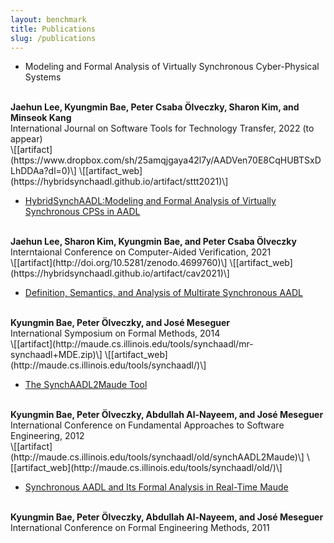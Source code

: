```yaml
---
layout: benchmark
title: Publications
slug: /publications
---
```


- Modeling and Formal Analysis of Virtually Synchronous Cyber-Physical Systems 
<br />
<b>Jaehun Lee, Kyungmin Bae, Peter Csaba &Ouml;lveczky, Sharon Kim, and Minseok Kang</b>
<br />
International Journal on Software Tools for Technology Transfer, 2022 (to appear) 
<br />
\[[artifact](https://www.dropbox.com/sh/25amqjgaya42l7y/AADVen70E8CqHUBTSxDLhDDAa?dl=0)\] 
\[[artifact_web](https://hybridsynchaadl.github.io/artifact/sttt2021)\]


- [HybridSynchAADL:Modeling and Formal Analysis of Virtually Synchronous CPSs in AADL](https://link.springer.com/chapter/10.1007/978-3-030-81685-8_23)
<br />
<b>Jaehun Lee, Sharon Kim, Kyungmin Bae, and Peter Csaba &Ouml;lveczky</b>
<br />
Interntaional Conference on Computer-Aided Verification, 2021
<br />
\[[artifact](http://doi.org/10.5281/zenodo.4699760)\]
\[[artifact_web](https://hybridsynchaadl.github.io/artifact/cav2021)\]


- [Definition, Semantics, and Analysis of Multirate Synchronous AADL](https://link.springer.com/chapter/10.1007/978-3-319-06410-9_7)
<br />
<b>Kyungmin Bae, Peter Ölveczky, and José Meseguer</b>
<br />
International Symposium on Formal Methods, 2014
<br />
\[[artifact](http://maude.cs.illinois.edu/tools/synchaadl/mr-synchaadl+MDE.zip)\]
\[[artifact_web](http://maude.cs.illinois.edu/tools/synchaadl/)\]

- [The SynchAADL2Maude Tool](https://link.springer.com/chapter/10.1007/978-3-642-28872-2_4)
<br />
<b>Kyungmin Bae, Peter Ölveczky, Abdullah Al-Nayeem, and José Meseguer</b>
<br />
International Conference on Fundamental Approaches to Software Engineering, 2012
<br />
\[[artifact](http://maude.cs.illinois.edu/tools/synchaadl/old/synchAADL2Maude)\]
\[[artifact_web](http://maude.cs.illinois.edu/tools/synchaadl/old/)\]


- [Synchronous AADL and Its Formal Analysis in Real-Time Maude](https://link.springer.com/chapter/10.1007/978-3-642-24559-6_43)
<br />
<b>Kyungmin Bae, Peter Ölveczky, Abdullah Al-Nayeem, and José Meseguer</b>
<br />
International Conference on Formal Engineering Methods, 2011
<br />
